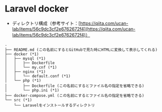 # Laravel docker
+ ディレクトリ構成（参考サイト：[https://qiita.com/ucan-lab/items/56c9dc3cf2e6762672f4](https://qiita.com/ucan-lab/items/56c9dc3cf2e6762672f4)）

```
.
├── README.md (この名前にするとGitHubで見た時にHTMLに変換して表示してくれる)
├── docker (*1)
│   ├── mysql (*1)
│   │   ├── Dockerfile
│   │   └── my.cnf (*1)
│   ├── nginx (*1)
│   │   └── default.conf (*1)
│   └── php (*1)
│       ├── Dockerfile (この名前にするとファイル名の指定を省略できる)
│       └── php.ini (*1)
├── docker-compose.yml (この名前にするとファイル名の指定を省略できる)
└── src (*1)
    └── Laravelをインストールするディレクトリ
```